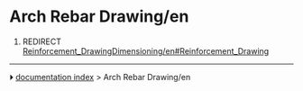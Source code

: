 # Arch Rebar Drawing/en
1.  REDIRECT [Reinforcement_DrawingDimensioning/en#Reinforcement_Drawing](Reinforcement_DrawingDimensioning/en#Reinforcement_Drawing.md)



---
⏵ [documentation index](../README.md) > Arch Rebar Drawing/en
